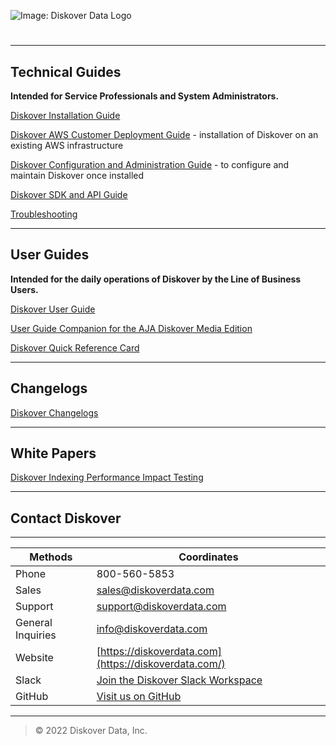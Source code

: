 ![Image: Diskover Data Logo](images/logo_diskover_data_tm_header_no_background.png)

# 

___
## Technical Guides

**Intended for Service Professionals and System Administrators.**

[Diskover Installation Guide](https://docs.diskoverdata.com/diskover_installation_guide/)

[Diskover AWS Customer Deployment Guide](https://docs.diskoverdata.com/diskover_aws_deployment_guide/) - installation of Diskover on an existing AWS infrastructure

[Diskover Configuration and Administration Guide](https://docs.diskoverdata.com/diskover_configuration_and_administration_guide/) - to configure and maintain Diskover once installed

[Diskover SDK and API Guide](https://docs.diskoverdata.com/diskover_dev_guide/)

[Troubleshooting](https://docs.diskoverdata.com/diskover_troubleshooting_tech/)

___
## User Guides

**Intended for the daily operations of Diskover by the Line of Business Users.**

[Diskover User Guide](https://docs.diskoverdata.com/diskover_user_guide/)

[User Guide Companion for the AJA Diskover Media Edition](https://docs.diskoverdata.com/diskover_user_guide_companion_aja_media_edition/)

[Diskover Quick Reference Card](images/quick_reference_card_diskover_generic.png)

___
## Changelogs

[Diskover Changelogs](https://docs.diskoverdata.com/diskover_changelogs/)

___
## White Papers

[Diskover Indexing Performance Impact Testing](https://docs.diskoverdata.com/diskover_white_paper_indexing_performance_impact_testing/)

___
## Contact Diskover

___
|Methods|Coordinates|
|---|---|
|Phone |800-560-5853 |
|Sales |[sales@diskoverdata.com](mailto:sales@diskoverdata.com)  |
|Support |[support@diskoverdata.com](mailto:support@diskoverdata.com)  |
|General Inquiries|[info@diskoverdata.com](mailto:info@diskoverdata.com)  |
|Website |[https://diskoverdata.com](https://diskoverdata.com/)  |
|Slack |[Join the Diskover Slack Workspace](https://join.slack.com/t/diskoverworkspace/shared_invite/enQtNzQ0NjE1Njk5MjIyLWI4NWQ0MjFhYzQyMTRhMzk4NTQ3YjBlYjJiMDk1YWUzMTZmZjI1MTdhYTA3NzAzNTU0MDc5NDA2ZDI4OWRiMjM) |
|GitHub |[Visit us on GitHub](https://github.com/diskoverdata/)  |

___
>© 2022 Diskover Data, Inc.
